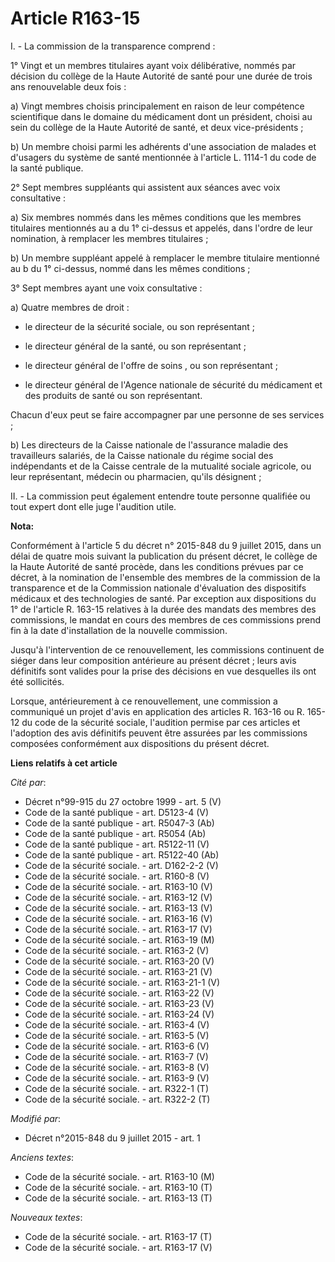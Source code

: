 # Article R163-15

I. - La commission de la transparence comprend : 

1° Vingt et un membres titulaires ayant voix délibérative, nommés par décision du collège de la Haute Autorité de santé pour
une durée de trois ans renouvelable deux fois : 

a) Vingt membres choisis principalement en raison de leur compétence scientifique dans le domaine du médicament dont un
président, choisi au sein du collège de la Haute Autorité de santé, et deux vice-présidents ;

b) Un membre choisi parmi les adhérents d'une association de malades et d'usagers du système de santé mentionnée à l'article
L. 1114-1 du code de la santé publique. 

2° Sept membres suppléants qui assistent aux séances avec voix consultative :

a) Six membres nommés dans les mêmes conditions que les membres titulaires mentionnés au a du 1° ci-dessus et appelés, dans
l'ordre de leur nomination, à remplacer les membres titulaires ;

b) Un membre suppléant appelé à remplacer le membre titulaire mentionné au b du 1° ci-dessus, nommé dans les mêmes
conditions ; 

3° Sept membres ayant une voix consultative : 

a) Quatre membres de droit :

- le directeur de la sécurité sociale, ou son représentant ;

- le directeur général de la santé, ou son représentant ;

- le directeur général de l'offre de soins , ou son représentant ;

- le directeur général de l'Agence nationale de sécurité du médicament et des produits de santé ou son représentant. 

Chacun d'eux peut se faire accompagner par une personne de ses services ; 

b) Les directeurs de la Caisse nationale de l'assurance maladie des travailleurs salariés, de la Caisse nationale du régime
social des indépendants et de la Caisse centrale de la mutualité sociale agricole, ou leur représentant, médecin ou
pharmacien, qu'ils désignent ; 

II. - La commission peut également entendre toute personne qualifiée ou tout expert dont elle juge l'audition utile.

**Nota:**

Conformément à l'article 5 du décret n° 2015-848 du 9 juillet 2015, dans un délai de quatre mois suivant la publication du
présent décret, le collège de la Haute Autorité de santé procède, dans les conditions prévues par ce décret, à la nomination
de l'ensemble des membres de la commission de la transparence et de la Commission nationale d'évaluation des dispositifs
médicaux et des technologies de santé. Par exception aux dispositions du 1° de l'article R. 163-15 relatives à la durée des
mandats des membres des commissions, le mandat en cours des membres de ces commissions prend fin à la date d'installation de
la nouvelle commission.

Jusqu'à l'intervention de ce renouvellement, les commissions continuent de siéger dans leur composition antérieure au présent
décret ; leurs avis définitifs sont valides pour la prise des décisions en vue desquelles ils ont été sollicités.

Lorsque, antérieurement à ce renouvellement, une commission a communiqué un projet d'avis en application des articles R.
163-16 ou R. 165-12 du code de la sécurité sociale, l'audition permise par ces articles et l'adoption des avis définitifs
peuvent être assurées par les commissions composées conformément aux dispositions du présent décret.

**Liens relatifs à cet article**

_Cité par_:

  - Décret n°99-915 du 27 octobre 1999 - art. 5 (V)
  - Code de la santé publique - art. D5123-4 (V)
  - Code de la santé publique - art. R5047-3 (Ab)
  - Code de la santé publique - art. R5054 (Ab)
  - Code de la santé publique - art. R5122-11 (V)
  - Code de la santé publique - art. R5122-40 (Ab)
  - Code de la sécurité sociale. - art. D162-2-2 (V)
  - Code de la sécurité sociale. - art. R160-8 (V)
  - Code de la sécurité sociale. - art. R163-10 (V)
  - Code de la sécurité sociale. - art. R163-12 (V)
  - Code de la sécurité sociale. - art. R163-13 (V)
  - Code de la sécurité sociale. - art. R163-16 (V)
  - Code de la sécurité sociale. - art. R163-17 (V)
  - Code de la sécurité sociale. - art. R163-19 (M)
  - Code de la sécurité sociale. - art. R163-2 (V)
  - Code de la sécurité sociale. - art. R163-20 (V)
  - Code de la sécurité sociale. - art. R163-21 (V)
  - Code de la sécurité sociale. - art. R163-21-1 (V)
  - Code de la sécurité sociale. - art. R163-22 (V)
  - Code de la sécurité sociale. - art. R163-23 (V)
  - Code de la sécurité sociale. - art. R163-24 (V)
  - Code de la sécurité sociale. - art. R163-4 (V)
  - Code de la sécurité sociale. - art. R163-5 (V)
  - Code de la sécurité sociale. - art. R163-6 (V)
  - Code de la sécurité sociale. - art. R163-7 (V)
  - Code de la sécurité sociale. - art. R163-8 (V)
  - Code de la sécurité sociale. - art. R163-9 (V)
  - Code de la sécurité sociale. - art. R322-1 (T)
  - Code de la sécurité sociale. - art. R322-2 (T)

_Modifié par_:

  - Décret n°2015-848 du 9 juillet 2015 - art. 1

_Anciens textes_:

  - Code de la sécurité sociale. - art. R163-10 (M)
  - Code de la sécurité sociale. - art. R163-10 (T)
  - Code de la sécurité sociale. - art. R163-13 (T)

_Nouveaux textes_:

  - Code de la sécurité sociale. - art. R163-17 (T)
  - Code de la sécurité sociale. - art. R163-17 (V)
